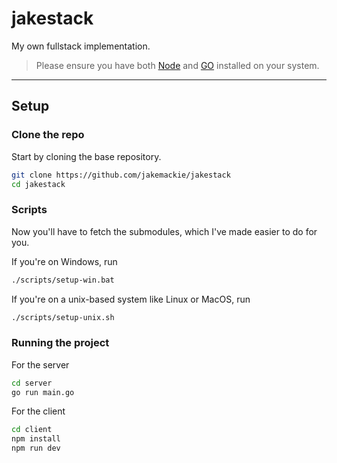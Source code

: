 # jakestack

My own fullstack implementation.

> Please ensure you have both [Node](https://nodejs.org/en) and [GO](https://go.dev/) installed on your system.

---

## Setup

### Clone the repo

Start by cloning the base repository.

```bash
git clone https://github.com/jakemackie/jakestack
cd jakestack
```

### Scripts

Now you'll have to fetch the submodules, which I've made easier to do for you.

If you're on Windows, run

```bash
./scripts/setup-win.bat
```

If you're on a unix-based system like Linux or MacOS, run

```bash
./scripts/setup-unix.sh
```

### Running the project

For the server

```bash
cd server
go run main.go
```

For the client

```bash
cd client
npm install
npm run dev
```
